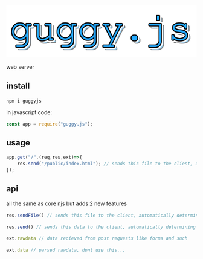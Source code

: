![guggy.js](gug.png)

web server

## install
`npm i guggyjs`

in javascript code:

```javascript
const app = require("guggy.js");
```

## usage
```javascript
app.get("/",(req,res,ext)=>{
    res.send("/public/index.html"); // sends this file to the client, automatically determining content headers
});
```

## api
all the same as core njs but adds 2 new features

```javascript
res.sendFile() // sends this file to the client, automatically determining content headers
```

```javascript
res.send() // sends this data to the client, automatically determining if json or plain text. no html because seriously why would you wanna store html in a string, you psychopath.
```

```javascript
ext.rawdata // data recieved from post requests like forms and such
```

```javascript
ext.data // parsed rawdata, dont use this...
```